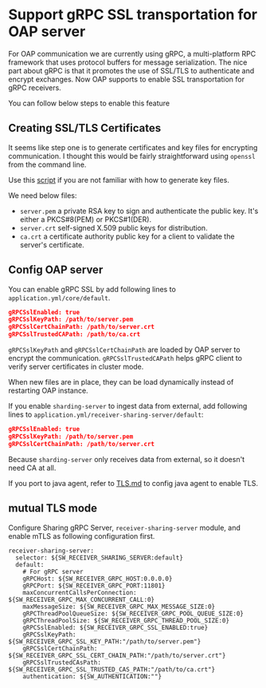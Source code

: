 # Support gRPC SSL transportation for OAP server

For OAP communication we are currently using gRPC, a multi-platform RPC framework that uses protocol buffers for
message serialization. The nice part about gRPC is that it promotes the use of SSL/TLS to authenticate and encrypt
exchanges. Now OAP supports to enable SSL transportation for gRPC receivers.

You can follow below steps to enable this feature

## Creating SSL/TLS Certificates

It seems like step one is to generate certificates and key files for encrypting communication. I thought this would be
fairly straightforward using `openssl` from the command line.

Use this [script](../../../../tools/TLS/tls_key_generate.sh) if you are not familiar with how to generate key files.

We need below files:
 - `server.pem` a private RSA key to sign and authenticate the public key. It's either a PKCS#8(PEM) or PKCS#1(DER).
 - `server.crt` self-signed X.509 public keys for distribution.
 - `ca.crt` a certificate authority public key for a client to validate the server's certificate.
 
## Config OAP server 

You can enable gRPC SSL by add following lines to `application.yml/core/default`.
```json
gRPCSslEnabled: true
gRPCSslKeyPath: /path/to/server.pem
gRPCSslCertChainPath: /path/to/server.crt
gRPCSslTrustedCAPath: /path/to/ca.crt
```

`gRPCSslKeyPath` and `gRPCSslCertChainPath` are loaded by OAP server to encrypt the communication. `gRPCSslTrustedCAPath`
helps gRPC client to verify server certificates in cluster mode.

When new files are in place, they can be load dynamically instead of restarting OAP instance.

If you enable `sharding-server` to ingest data from external, add following lines to `application.yml/receiver-sharing-server/default`:

```json
gRPCSslEnabled: true
gRPCSslKeyPath: /path/to/server.pem
gRPCSslCertChainPath: /path/to/server.crt
```

Because `sharding-server` only receives data from external, so it doesn't need CA at all.

If you port to java agent, refer to [TLS.md](../service-agent/java-agent/TLS.md) to config java agent to enable TLS.


## mutual TLS mode

Configure Sharing gRPC Server, `receiver-sharing-server` module, and enable mTLS as following configuration first.
```properties
receiver-sharing-server:
  selector: ${SW_RECEIVER_SHARING_SERVER:default}
  default:
    # For gRPC server
    gRPCHost: ${SW_RECEIVER_GRPC_HOST:0.0.0.0}
    gRPCPort: ${SW_RECEIVER_GRPC_PORT:11801}
    maxConcurrentCallsPerConnection: ${SW_RECEIVER_GRPC_MAX_CONCURRENT_CALL:0}
    maxMessageSize: ${SW_RECEIVER_GRPC_MAX_MESSAGE_SIZE:0}
    gRPCThreadPoolQueueSize: ${SW_RECEIVER_GRPC_POOL_QUEUE_SIZE:0}
    gRPCThreadPoolSize: ${SW_RECEIVER_GRPC_THREAD_POOL_SIZE:0}
    gRPCSslEnabled: ${SW_RECEIVER_GRPC_SSL_ENABLED:true}
    gRPCSslKeyPath: ${SW_RECEIVER_GRPC_SSL_KEY_PATH:"/path/to/server.pem"}
    gRPCSslCertChainPath: ${SW_RECEIVER_GRPC_SSL_CERT_CHAIN_PATH:"/path/to/server.crt"}
    gRPCSslTrustedCAsPath: ${SW_RECEIVER_GRPC_SSL_TRUSTED_CAS_PATH:"/path/to/ca.crt"}
    authentication: ${SW_AUTHENTICATION:""}
```
